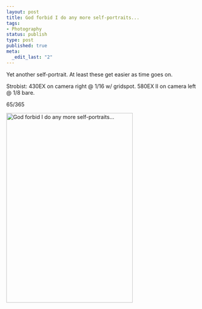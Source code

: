 ```yaml
--- 
layout: post
title: God forbid I do any more self-portraits...
tags: 
- Photography
status: publish
type: post
published: true
meta: 
  _edit_last: "2"
---
```

Yet another self-portrait. At least these get easier as time goes on.

Strobist: 430EX on camera right @ 1/16 w/ gridspot. 580EX II on camera left @ 1/8 bare.

65/365

<a href="http://www.flickr.com/photos/aaronbrethorst/3337720066/" title="God forbid I do any more self-portraits... by aaronbrethorst, on Flickr"><img src="http://farm4.static.flickr.com/3589/3337720066_5a5d589cd0.jpg" width="333" height="500" alt="God forbid I do any more self-portraits..." /></a>

